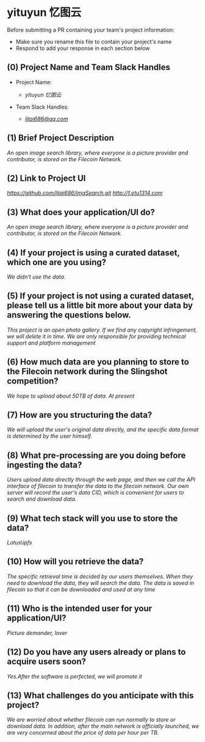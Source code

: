 # yituyun 忆图云

Before submitting a PR containing your team's project information:
- Make sure you rename this file to contain your project's name
- Respond to add your response in each section below

## (0) Project Name and Team Slack Handles

- Project Name:
    - *yituyun 忆图云*

- Team Slack Handles:
    - *litai686@qq.com*

## (1) Brief Project Description

*An open image search library, where everyone is a picture provider and contributor, is stored on the Filecoin Network.*

## (2) Link to Project UI

*https://github.com/litai686/imgSearch.git*
*http://f.etu1314.com*

## (3) What does your application/UI do?

*An open image search library, where everyone is a picture provider and contributor, is stored on the Filecoin Network.*

## (4) If your project is using a curated dataset, which one are you using?

*We didn't use the data.*

## (5) If your project is not using a curated dataset, please tell us a little bit more about your data by answering the questions below.

*This project is an open photo gallery. If we find any copyright infringement, we will delete it in time. We are only responsible for providing technical support and platform management*

## (6) How much data are you planning to store to the Filecoin network during the Slingshot competition?

*We hope to upload about 50TB of data. At present*


## (7) How are you structuring the data?

*We will upload the user's original data directly, and the specific data format is determined by the user himself.*

## (8) What pre-processing are you doing before ingesting the data?

*Users upload data directly through the web page, and then we call the API interface of filecoin to transfer the data to the filecoin network. Our own server will record the user's data CID, which is convenient for users to search and download data.*

## (9)  What tech stack will you use to store the data?

*Lotus\ipfs*

## (10) How will you retrieve the data?

*The specific retrieval time is decided by our users themselves. When they need to download the data, they will search the data. The data is saved in filecoin so that it can be downloaded and used at any time*

## (11) Who is the intended user for your application/UI?

*Picture demander, lover*

## (12) Do you have any users already or plans to acquire users soon?

*Yes.After the software is perfected, we will promote it*

## (13) What challenges do you anticipate with this project?

*We are worried about whether filecoin can run normally to store or download data. In addition, after the main network is officially launched, we are very concerned about the price of data per hour per TB.*